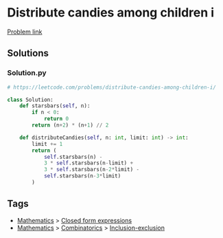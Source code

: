 # Distribute candies among children i

[Problem link](https://leetcode.com/problems/distribute-candies-among-children-i/)

## Solutions


### Solution.py
```py
# https://leetcode.com/problems/distribute-candies-among-children-i/

class Solution:
    def starsbars(self, n):
        if n < 0:
            return 0
        return (n+2) * (n+1) // 2

    def distributeCandies(self, n: int, limit: int) -> int:
        limit += 1
        return (
            self.starsbars(n) -
            3 * self.starsbars(n-limit) +
            3 * self.starsbars(n-2*limit) -
            self.starsbars(n-3*limit)
        )
```
## Tags

* [Mathematics](/README.md#Mathematics) > [Closed form expressions](/README.md#Mathematics-Closed_form_expressions)
* [Mathematics](/README.md#Mathematics) > [Combinatorics](/README.md#Mathematics-Combinatorics) > [Inclusion-exclusion](/README.md#Mathematics-Combinatorics-Inclusion_exclusion)
